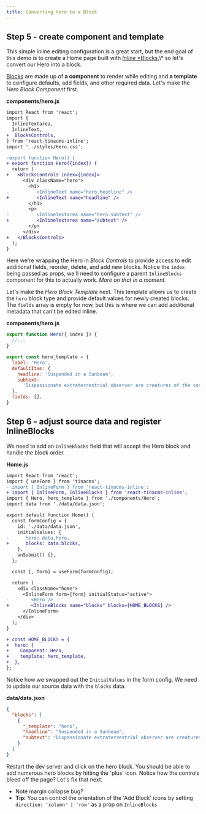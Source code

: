 ```yaml
---
title: Converting Hero to a Block
---
```


## Step 5 - create component and template

This simple inline editing configuration is a great start, but the end goal of this demo is to create a Home page built with [_Inline_ \*Blocks](<*[https://tinacms.org/docs/inline-editing/inline-blocks](https://tinacms.org/docs/inline-editing/inline-blocks)*>),\* so let's convert our Hero into a block.

[Blocks](https://tinacms.org/docs/inline-editing/inline-blocks#creating-a-block) are made up of **a component** to render while editing and **a template** to configure defaults, add fields, and other required data. Let's make the _Hero Block Component_ first.

**components/hero.js**

```diff
import React from 'react';
import {
  InlineTextarea,
  InlineText,
+  BlocksControls,
} from 'react-tinacms-inline';
import '../styles/Hero.css';

-export function Hero() {
+ export function Hero({index}) {
  return (
+   <BlocksControls index={index}>
      <div className="hero">
        <h1>
-          <InlineText name="hero.headline" />
+          <InlineText name="headline" />
        </h1>
        <p>
-          <InlineTextarea name="hero.subtext" />
+          <InlineTextarea name="subtext" />
        </p>
      </div>
+   </BlocksControls>
  );
}
```

Here we're wrapping the Hero in _Block Controls_ to provide access to edit additional fields, reorder, delete, and add new blocks. Notice the `index` being passed as props, we'll need to configure a parent `InlineBlocks` component for this to actually work. _More on that in a moment._

Let's make the _Hero Block Template_ next. This template allows us to create the `hero` block type and provide default values for newly created blocks. The `fields` array is empty for now, but this is where we can add additional metadata that can't be edited inline.

**components/hero.js**

```jsx
export function Hero({ index }) {
  //...
}

export const hero_template = {
  label: 'Hero',
  defaultItem: {
    headline: 'Suspended in a Sunbeam',
    subtext:
      'Dispassionate extraterrestrial observer are creatures of the cosmos courage of our questions.',
  },
  fields: [],
}
```

## Step 6 - adjust source data and register InlineBlocks

We need to add an `InlineBlocks` field that will accept the Hero block and handle the block order.

**Home.js**

```diff
import React from 'react';
import { useForm } from 'tinacms';
- import { InlineForm } from 'react-tinacms-inline';
+ import { InlineForm, InlineBlocks } from 'react-tinacms-inline';
import { Hero, hero_template } from './components/Hero';
import data from './data/data.json';

export default function Home() {
  const formConfig = {
    id: './data/data.json',
    initialValues: {
-      hero: data.hero,
+      blocks: data.blocks,
    },
    onSubmit() {},
  };

  const [, form] = useForm(formConfig);

  return (
    <div className="home">
      <InlineForm form={form} initialStatus="active">
-        <Hero />
+        <InlineBlocks name="blocks" blocks={HOME_BLOCKS} />
      </InlineForm>
    </div>
  );
}

+ const HOME_BLOCKS = {
+  hero: {
+    Component: Hero,
+    template: hero_template,
+  },
};
```

Notice how we swapped out the `InitialValues` in the form config. We need to update our source data with the `blocks` data.

**data/data.json**

```json
{
  "blocks": [
    {
      "_template": "hero",
      "headline": "Suspended in a Sunbeam",
      "subtext": "Dispassionate extraterrestrial observer are creatures of the cosmos courage of our questions inconspicuous motes of rock and gas a mote of dust suspended in a sunbeam great turbulent clouds."
    }
  ]
}
```

Restart the dev server and click on the hero block. You should be able to add numerous hero blocks by hitting the 'plus' icon. Notice how the controls bleed off the page? Let's fix that next.

- Note margin collapse bug?
- **Tip:** You can control the orientation of the 'Add Block' icons by setting `direction: 'column' | 'row'` as a prop on `InlineBlocks`
